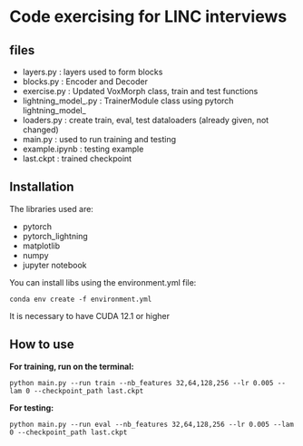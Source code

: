 # Code exercising for LINC interviews

## files

- layers.py : layers used to form blocks
- blocks.py : Encoder and Decoder 
- exercise.py : Updated VoxMorph class, train and test functions
- lightning_model_.py : TrainerModule class using pytorch lightning_model_
- loaders.py : create train, eval, test dataloaders (already given, not changed)
- main.py : used to run training and testing
- example.ipynb : testing example
- last.ckpt : trained checkpoint

## Installation

The libraries used are:
- pytorch
- pytorch_lightning
- matplotlib
- numpy
- jupyter notebook


You can install libs using the environment.yml file:

```
conda env create -f environment.yml
```

It is necessary to have CUDA 12.1 or higher

## How to use

**For training, run on the terminal:**

```
python main.py --run train --nb_features 32,64,128,256 --lr 0.005 --lam 0 --checkpoint_path last.ckpt
```

**For testing:**

```
python main.py --run eval --nb_features 32,64,128,256 --lr 0.005 --lam 0 --checkpoint_path last.ckpt
```


